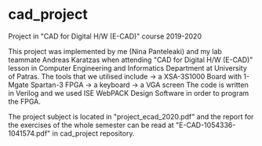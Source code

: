 # cad_project
Project in "CAD for Digital H/W (E-CAD)" course 2019-2020

This project was implemented by me (Nina Panteleaki) and my lab teammate Andreas Karatzas 
when attending "CAD for Digital H/W (E-CAD)" lesson in Computer Engineering and Informatics Department
at University of Patras.
The tools that we utilised include 
-> a XSA-3S1000 Board with 1-Mgate Spartan-3 FPGA
-> a keyboard
-> a VGA screen
The code is written in Verilog and we used ISE WebPACK Design Software in order to program the FPGA.

The project subject is located in "project_ecad_2020.pdf" and the report for the exercises of the whole semester
can be read at "E-CAD-1054336-1041574.pdf" in cad_project repository.
